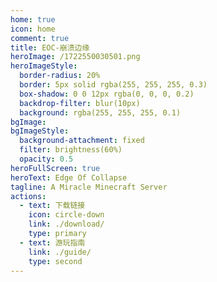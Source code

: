 ```yaml
---
home: true
icon: home
comment: true
title: EOC-崩溃边缘
heroImage: /1722550030501.png
heroImageStyle:
  border-radius: 20%
  border: 5px solid rgba(255, 255, 255, 0.3)
  box-shadow: 0 0 12px rgba(0, 0, 0, 0.2)
  backdrop-filter: blur(10px)
  background: rgba(255, 255, 255, 0.1)
bgImage: 
bgImageStyle:
  background-attachment: fixed
  filter: brightness(60%)
  opacity: 0.5
heroFullScreen: true
heroText: Edge Of Collapse
tagline: A Miracle Minecraft Server
actions:
  - text: 下载链接
    icon: circle-down
    link: ./download/
    type: primary
  - text: 游玩指南
    link: ./guide/
    type: second
---
```

